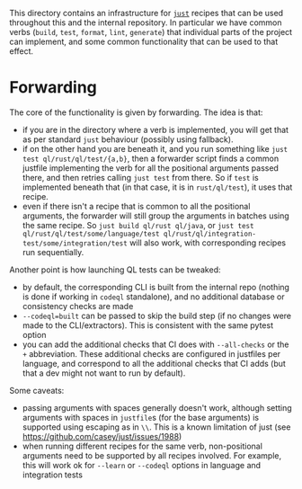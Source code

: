This directory contains an infrastructure for [`just`](https://github.com/casey/just)
recipes that can be used throughout this and the internal repository. In particular we
have common verbs (`build`, `test`, `format`, `lint`, `generate`) that individual parts
of the project can implement, and some common functionality that can be used to that
effect.

# Forwarding

The core of the functionality is given by forwarding. The idea is that:

- if you are in the directory where a verb is implemented, you will get that as per
  standard `just` behaviour (possibly using fallback).
- if on the other hand you are beneath it, and you run something like
  `just test ql/rust/ql/test/{a,b}`, then a forwarder script finds a common justfile
  implementing the verb for all the positional arguments passed there, and then retries
  calling `just test` from there. So if `test` is implemented beneath that (in that case,
  it is in `rust/ql/test`), it uses that recipe.
- even if there isn't a recipe that is common to all the positional arguments, the
  forwarder will still group the arguments in batches using the same recipe. So
  `just build ql/rust ql/java`, or
  `just test ql/rust/ql/test/some/language/test ql/rust/ql/integration-test/some/integration/test`
  will also work, with corresponding recipes run sequentially.

Another point is how launching QL tests can be tweaked:

- by default, the corresponding CLI is built from the internal repo (nothing is done if
  working in `codeql` standalone), and no additional database or consistency checks are
  made
- `--codeql=built` can be passed to skip the build step (if no changes were made to the
  CLI/extractors). This is consistent with the same pytest option
- you can add the additional checks that CI does with `--all-checks` or the `+`
  abbreviation. These additional checks are configured in justfiles per language, and
  correspond to all the additional checks that CI adds (but that a dev might not want to
  run by default).

Some caveats:

- passing arguments with spaces generally doesn't work, although setting arguments with
  spaces in `justfile`s (for the base arguments) is supported using escaping as in `\\`.
  This is a known limitation of just (see
  <https://github.com/casey/just/issues/1988>)
- when running different recipes for the same verb, non-positional arguments need to be
  supported by all recipes involved. For example, this will work ok for `--learn` or
  `--codeql` options in language and integration tests
